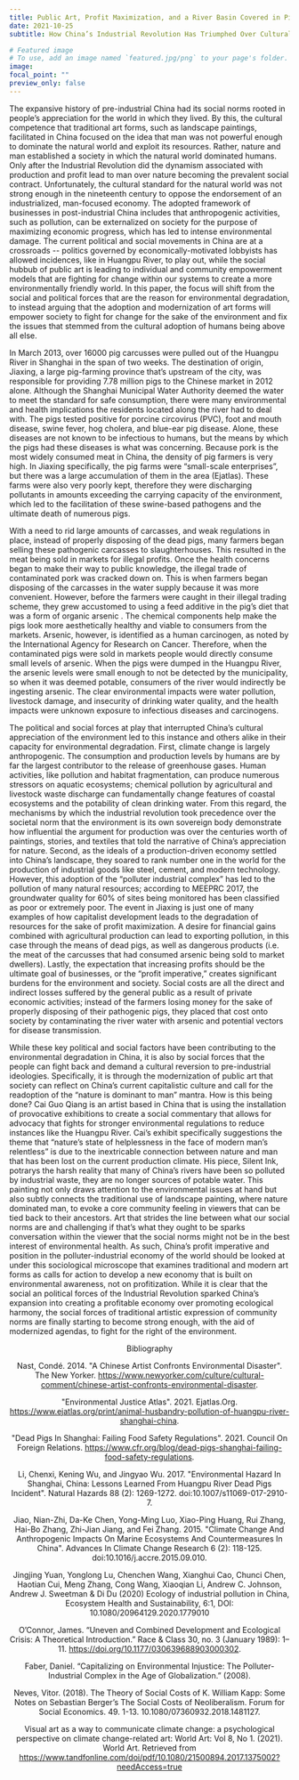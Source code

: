 ```yaml
---
title: Public Art, Profit Maximization, and a River Basin Covered in Pig Carcasses
date: 2021-10-25
subtitle: How China’s Industrial Revolution Has Triumphed Over Cultural Norms and led to Environmental Degradation

# Featured image
# To use, add an image named `featured.jpg/png` to your page's folder. 
image:
focal_point: ""
preview_only: false 
---
```

The expansive history of pre-industrial China had its social norms rooted in people’s appreciation for the world in which they lived. By this, the cultural competence that traditional art forms, such as landscape paintings, facilitated in China focused on the idea that man was not powerful enough to dominate the natural world and exploit its resources. Rather, nature and man established a society in which the natural world dominated humans. Only after the Industrial Revolution did the dynamism associated with production and profit lead to man over nature becoming the prevalent social contract. Unfortunately, the cultural standard for the natural world was not strong enough in the nineteenth century to oppose the endorsement of an industrialized, man-focused economy. The adopted framework of businesses in post-industrial China includes that anthropogenic activities, such as pollution, can be externalized on society for the purpose of maximizing economic progress, which has led to intense environmental damage. The current political and social movements in China are at a crossroads -- politics governed by economically-motivated lobbyists has allowed incidences, like in Huangpu River, to play out, while the social hubbub of public art is leading to individual and community empowerment models that are fighting for change within our systems to create a more environmentally friendly world. In this paper, the focus will shift from the social and political forces that are the reason for environmental degradation, to instead arguing that the adoption and modernization of art forms will empower society to fight for change for the sake of the environment and fix the issues that stemmed from the cultural adoption of humans being above all else.


In March 2013, over 16000 pig carcusses were pulled out of the Huangpu River in Shanghai in the span of two weeks. The destination of origin, Jiaxing, a large pig-farming province that’s upstream of the city, was responsible for providing 7.78 million pigs to the Chinese market in 2012 alone. Although the Shanghai Municipal Water Authority deemed the water to meet the standard for safe consumption, there were many environmental and health implications the residents located along the river had to deal with. The pigs tested positive for porcine circovirus (PVC), foot and mouth disease, swine fever, hog cholera, and blue-ear pig disease. Alone, these diseases are not known to be infectious to humans, but the means by which the pigs had these diseases is what was concerning. Because pork is the most widely consumed meat in China, the density of pig farmers is very high. In Jiaxing specifically, the pig farms were “small-scale enterprises”, but there was a large accumulation of them in the area (Ejatlas). These farms were also very poorly kept, therefore they were discharging pollutants in amounts exceeding the carrying capacity of the environment, which led to the facilitation of these swine-based pathogens and the ultimate death of numerous pigs. 


With a need to rid large amounts of carcasses, and weak regulations in place, instead of properly disposing of the dead pigs, many farmers began selling these pathogenic carcasses to slaughterhouses. This resulted in the meat being sold in markets for illegal profits. Once the health concerns began to make their way to public knowledge, the illegal trade of contaminated pork was cracked down on. This is when farmers began disposing of the carcasses in the water supply because it was more convenient. However, before the farmers were caught in their illegal trading scheme, they grew accustomed to using a feed additive in the pig’s diet that was a form of organic arsenic . The chemical components help make the pigs look more aesthetically healthy and viable to consumers from the markets. Arsenic, however, is identified as a human carcinogen, as noted by the International Agency for Research on Cancer. Therefore, when the contaminated pigs were sold in markets people would directly consume small levels of arsenic. When the pigs were dumped in the Huangpu River, the arsenic levels were small enough to not be detected by the municipality, so when it was deemed potable, consumers of the river would indirectly be ingesting arsenic. The clear environmental impacts were water pollution, livestock damage, and insecurity of drinking water quality, and the health impacts were unknown exposure to infectious diseases and carcinogens.


The political and social forces at play that interrupted China’s cultural appreciation of the environment led to this instance and others alike in their capacity for environmental degradation. First, climate change is largely anthropogenic. The consumption and production levels by humans are by far the largest contributor to the release of greenhouse gases. Human activities, like pollution and habitat fragmentation, can produce numerous stressors on aquatic ecosystems; chemical pollution by agricultural and livestock waste discharge can fundamentally change features of coastal ecosystems and the potability of clean drinking water. From this regard, the mechanisms by which the industrial revolution took precedence over the societal norm that the environment is its own sovereign body demonstrate how influential the argument for production was over the centuries worth of paintings, stories, and textiles that told the narrative of China’s appreciation for nature. Second, as the ideals of a production-driven economy settled into China’s landscape, they soared to rank number one in the world for the production of industrial goods like steel, cement, and modern technology. However, this adoption of the “polluter industrial complex” has led to the pollution of many natural resources; according to MEEPRC 2017, the groundwater quality for 60% of sites being monitored has been classified as poor or extremely poor. The event in Jiaxing is just one of many examples of how capitalist development leads to the degradation of resources for the sake of profit maximization. A desire for financial gains combined with agricultural production can lead to exporting pollution, in this case through the means of dead pigs, as well as dangerous products (i.e. the meat of the carcusses that had consumed arsenic being sold to market dwellers). Lastly, the expectation that increasing profits should be the ultimate goal of businesses, or the “profit imperative,” creates significant burdens for the environment and society. Social costs are all the direct and indirect losses suffered by the general public as a result of private economic activities; instead of the farmers losing money for the sake of properly disposing of their pathogenic pigs, they placed that cost onto society by contaminating the river water with arsenic and potential vectors for disease transmission.  


While these key political and social factors have been contributing to the environmental degradation in China, it is also by social forces that the people can fight back and demand a cultural reversion to pre-industrial ideologies. Specifically, it is through the modernization of public art that society can reflect on China’s current capitalistic culture and call for the readoption of the “nature is dominant to man” mantra. How is this being done? Cai Guo Qiang is an artist based in China that is using the installation of provocative exhibitions to create a social commentary that allows for advocacy that fights for stronger environmental regulations to reduce instances like the Huangpu River. Cai’s exhibit specifically suggestions the theme that “nature’s state of helplessness in the face of modern man’s relentless” is due to the inextricable connection between nature and man that has been lost on the current production climate. His piece, Silent Ink, potrarys the harsh reality that many of China’s rivers have been so polluted by industrial waste, they are no longer sources of potable water. This painting not only draws attention to the environmental issues at hand but also subtly connects the traditional use of landscape painting, where nature dominated man, to evoke a core community feeling in viewers that can be tied back to their ancestors. Art that strides the line between what our social norms are and challenging if that’s what they ought to be sparks conversation within the viewer that the social norms might not be in the best interest of environmental health. As such, China’s profit imperative and position in the polluter-industrial economy of the world should be looked at under this sociological microscope that examines traditional and modern art forms as calls for action to develop a new economy that is built on environmental awareness, not on profitization. While it is clear that the social an political forces of the Industrial Revolution sparked China’s expansion into creating a profitable economy over promoting ecological harmony, the social forces of traditional artistic expression of community norms are finally starting to become strong enough, with the aid of modernized agendas, to fight for the right of the environment. 

<html>
  <div style="text-align: center;">
  Bibliography


Nast, Condé. 2014. "A Chinese Artist Confronts Environmental Disaster". The New Yorker.   https://www.newyorker.com/culture/cultural-comment/chinese-artist-confronts-environmental-disaster.

"Environmental Justice Atlas". 2021. Ejatlas.Org. https://www.ejatlas.org/print/animal-husbandry-pollution-of-huangpu-river-shanghai-china.

"Dead Pigs In Shanghai: Failing Food Safety Regulations". 2021. Council On Foreign Relations. https://www.cfr.org/blog/dead-pigs-shanghai-failing-food-safety-regulations.

Li, Chenxi, Kening Wu, and Jingyao Wu. 2017. "Environmental Hazard In Shanghai, China: Lessons Learned From Huangpu River Dead Pigs Incident". Natural Hazards 88 (2): 1269-1272. doi:10.1007/s11069-017-2910-7.

Jiao, Nian-Zhi, Da-Ke Chen, Yong-Ming Luo, Xiao-Ping Huang, Rui Zhang, Hai-Bo Zhang, Zhi-Jian Jiang, and Fei Zhang. 2015. "Climate Change And Anthropogenic Impacts On Marine Ecosystems And Countermeasures In China". Advances In Climate Change Research 6 (2): 118-125. doi:10.1016/j.accre.2015.09.010.

Jingjing Yuan, Yonglong Lu, Chenchen Wang, Xianghui Cao, Chunci Chen, Haotian Cui, Meng Zhang, Cong Wang, Xiaoqian Li, Andrew C. Johnson, Andrew J. Sweetman & Di Du (2020) Ecology of industrial pollution in China, Ecosystem Health and Sustainability, 6:1, DOI: 10.1080/20964129.2020.1779010

O’Connor, James. “Uneven and Combined Development and Ecological Crisis: A Theoretical Introduction.” Race & Class 30, no. 3 (January 1989): 1–11. https://doi.org/10.1177/030639688903000302.

Faber, Daniel. “Capitalizing on Environmental Injustice: The Polluter-Industrial Complex in the Age of Globalization.” (2008).

Neves, Vitor. (2018). The Theory of Social Costs of K. William Kapp: Some Notes on Sebastian Berger’s The Social Costs of Neoliberalism. Forum for Social Economics. 49. 1-13. 10.1080/07360932.2018.1481127. 

Visual art as a way to communicate climate change: a psychological perspective on climate change-related art: World Art: Vol 8, No 1. (2021). World Art. Retrieved from https://www.tandfonline.com/doi/pdf/10.1080/21500894.2017.1375002?needAccess=true

</div>
  </html>